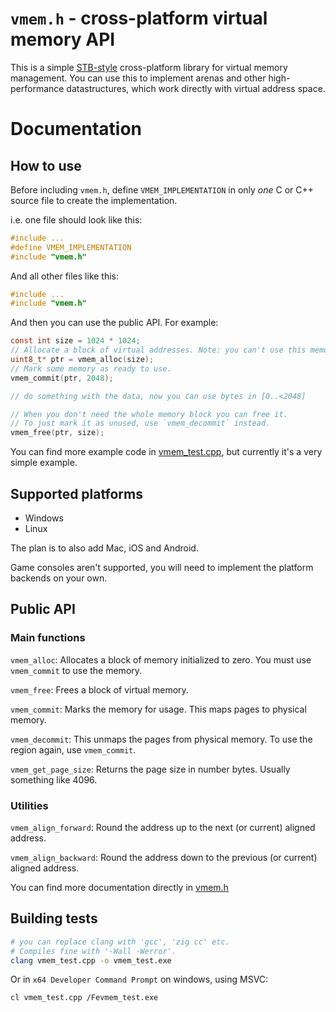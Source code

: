 # `vmem.h` - cross-platform virtual memory API
This is a simple [STB-style](https://github.com/nothings/stb/blob/master/docs/stb_howto.txt) cross-platform library for virtual memory management. You can use this to implement arenas and other high-performance datastructures, which work directly with virtual address space.

# Documentation
## How to use
Before including `vmem.h`, define `VMEM_IMPLEMENTATION` in only *one* C or C++ source file to create the implementation.

i.e. one file should look like this:
```c
#include ...
#define VMEM_IMPLEMENTATION
#include "vmem.h"
```
And all other files like this:
```c
#include ...
#include "vmem.h"
```
And then you can use the public API. For example:
```c
const int size = 1024 * 1024;
// Allocate a block of virtual addresses. Note: you can't use this memory *yet*.
uint8_t* ptr = vmem_alloc(size);
// Mark some memory as ready to use.
vmem_commit(ptr, 2048);

// do something with the data, now you can use bytes in [0..<2048]

// When you don't need the whole memory block you can free it.
// To just mark it as unused, use `vmem_decommit` instead.
vmem_free(ptr, size);
```

You can find more example code in [vmem_test.cpp](vmem_test.cpp), but currently it's a very simple example.

## Supported platforms
- Windows
- Linux

The plan is to also add Mac, iOS and Android.

Game consoles aren't supported, you will need to implement the platform backends on your own.

## Public API
### Main functions
`vmem_alloc`: Allocates a block of memory initialized to zero. You must use `vmem_commit` to use the memory.

`vmem_free`: Frees a block of virtual memory.

`vmem_commit`: Marks the memory for usage. This maps pages to physical memory.

`vmem_decommit`: This unmaps the pages from physical memory. To use the region again, use `vmem_commit`.

`vmem_get_page_size`: Returns the page size in number bytes. Usually something like 4096.

### Utilities

`vmem_align_forward`: Round the address up to the next (or current) aligned address.

`vmem_align_backward`: Round the address down to the previous (or current) aligned address.

You can find more documentation directly in [vmem.h](vmem.h)

## Building tests
```bash
# you can replace clang with 'gcc', 'zig cc' etc.
# Compiles fine with '-Wall -Werror'.
clang vmem_test.cpp -o vmem_test.exe
```
Or in `x64 Developer Command Prompt` on windows, using MSVC:
```bash
cl vmem_test.cpp /Fevmem_test.exe
```


